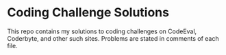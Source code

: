 Coding Challenge Solutions
================

This repo contains my solutions to coding challenges on CodeEval, Coderbyte, and
other such sites. Problems are stated in comments of each file.